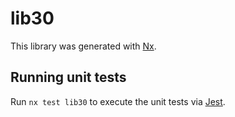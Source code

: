 # lib30

This library was generated with [Nx](https://nx.dev).

## Running unit tests

Run `nx test lib30` to execute the unit tests via [Jest](https://jestjs.io).

